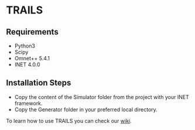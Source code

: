 # TRAILS
## Requirements
- Python3
- Scipy
- Omnet++ 5.4.1
- INET 4.0.0

## Installation Steps
- Copy the content of the Simulator folder from the project with your INET framework.
- Copy the Generator folder in your preferred local directory.

To learn how to use TRAILS you can check our [wiki](https://github.com/ComNets-Bremen/TRAILS---OMNeT-Implementation/wiki).
